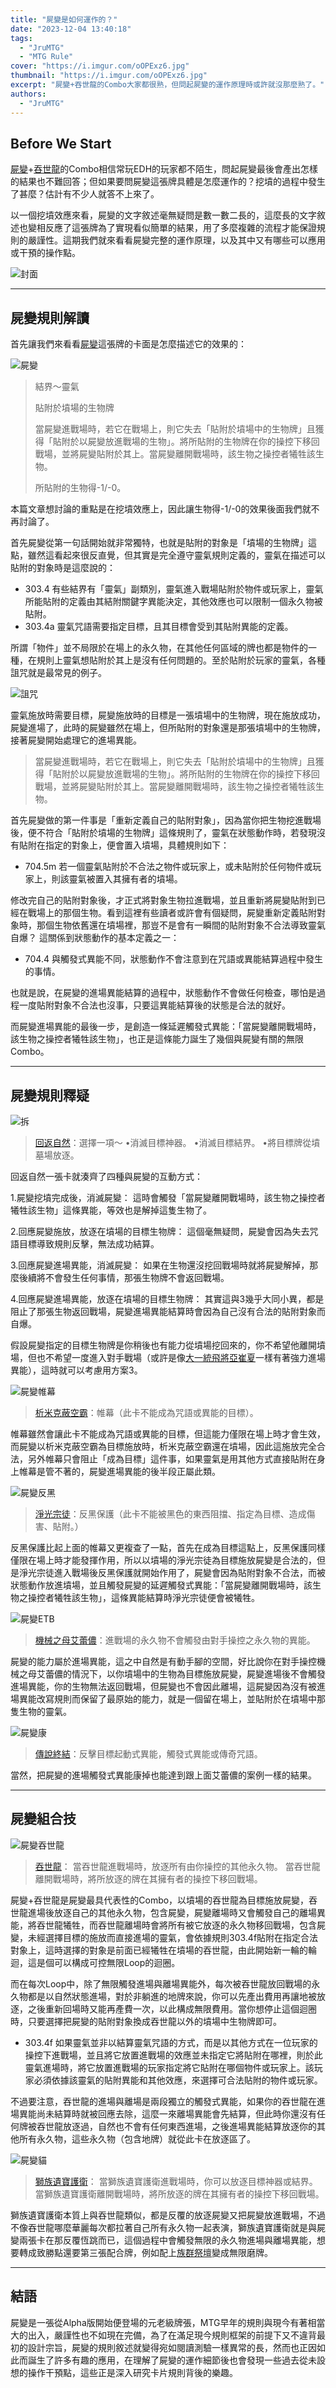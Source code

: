 ```yaml
---
title: "屍變是如何運作的？"
date: "2023-12-04 13:40:18"
tags:
  - "JruMTG"
  - "MTG Rule"
cover: "https://i.imgur.com/oOPExz6.jpg"
thumbnail: "https://i.imgur.com/oOPExz6.jpg"
excerpt: "屍變+吞世龍的Combo大家都很熟，但問起屍變的運作原理時或許就沒那麼熟了。"
authors:
  - "JruMTG"
---
```


## Before We Start

[屍變](https://scryfall.com/card/ema/78/animate-dead)+[吞世龍](https://scryfall.com/card/ema/154/worldgorger-dragon)的Combo相信常玩EDH的玩家都不陌生，問起屍變最後會產出怎樣的結果也不難回答；但如果要問屍變這張牌具體是怎麼運作的？挖墳的過程中發生了甚麼？估計有不少人就答不上來了。

以一個挖墳效應來看，屍變的文字敘述毫無疑問是數一數二長的，這麼長的文字敘述也變相反應了這張牌為了實現看似簡單的結果，用了多麼複雜的流程才能保證規則的嚴謹性。這期我們就來看看屍變完整的運作原理，以及其中又有哪些可以應用或干預的操作點。

![封面](https://i.imgur.com/oOPExz6.jpg)

---

## 屍變規則解讀

首先讓我們來看看[屍變](https://scryfall.com/card/ema/78/animate-dead)這張牌的卡面是怎麼描述它的效果的：

![屍變](https://cards.scryfall.io/large/front/7/b/7b83536a-efa4-41f3-9424-75b0efc0aea5.jpg?1580014163)

> 結界～靈氣
>
> 貼附於墳場的生物牌
>
> 當屍變進戰場時，若它在戰場上，則它失去「貼附於墳場中的生物牌」且獲得「貼附於以屍變放進戰場的生物」。將所貼附的生物牌在你的操控下移回戰場，並將屍變貼附於其上。當屍變離開戰場時，該生物之操控者犧牲該生物。
>
> 所貼附的生物得-1/-0。

本篇文章想討論的重點是在挖墳效應上，因此讓生物得-1/-0的效果後面我們就不再討論了。

首先屍變從第一句話開始就非常獨特，也就是貼附的對象是「墳場的生物牌」這點，雖然這看起來很反直覺，但其實是完全遵守靈氣規則定義的，靈氣在描述可以貼附的對象時是這麼說的：

- 303.4 有些結界有「靈氣」副類別，靈氣進入戰場貼附於物件或玩家上，靈氣所能貼附的定義由其結附關鍵字異能決定，其他效應也可以限制一個永久物被貼附。
- 303.4a 靈氣咒語需要指定目標，且其目標會受到其貼附異能的定義。

所謂「物件」並不局限於在場上的永久物，在其他任何區域的牌也都是物件的一種，在規則上靈氣想貼附於其上是沒有任何問題的。至於貼附於玩家的靈氣，各種詛咒就是最常見的例子。

![詛咒](https://i.imgur.com/DVFyFas.jpg)

靈氣施放時需要目標，屍變施放時的目標是一張墳場中的生物牌，現在施放成功，屍變進場了，此時的屍變雖然在場上，但所貼附的對象還是那張墳場中的生物牌，接著屍變開始處理它的進場異能。

> 當屍變進戰場時，若它在戰場上，則它失去「貼附於墳場中的生物牌」且獲得「貼附於以屍變放進戰場的生物」。將所貼附的生物牌在你的操控下移回戰場，並將屍變貼附於其上。當屍變離開戰場時，該生物之操控者犧牲該生物。

首先屍變做的第一件事是「重新定義自己的貼附對象」，因為當你把生物挖進戰場後，便不符合「貼附於墳場的生物牌」這條規則了，靈氣在狀態動作時，若發現沒有貼附在指定的對象上，便會置入墳場，具體規則如下：

- 704.5m 若一個靈氣貼附於不合法之物件或玩家上，或未貼附於任何物件或玩家上，則該靈氣被置入其擁有者的墳場。

修改完自己的貼附對象後，才正式將對象生物拉進戰場，並且重新將屍變貼附到已經在戰場上的那個生物。看到這裡有些讀者或許會有個疑問，屍變重新定義貼附對象時，那個生物依舊還在墳場裡，那豈不是會有一瞬間的貼附對象不合法導致靈氣自爆？ 這關係到狀態動作的基本定義之一：

- 704.4 與觸發式異能不同，狀態動作不會注意到在咒語或異能結算過程中發生的事情。

也就是說，在屍變的進場異能結算的過程中，狀態動作不會做任何檢查，哪怕是過程一度貼附對象不合法也沒事，只要這異能結算後的狀態是合法的就好。

而屍變進場異能的最後一步，是創造一條延遲觸發式異能：「當屍變離開戰場時，該生物之操控者犧牲該生物」，也正是這條能力誕生了幾個與屍變有關的無限Combo。

---

## 屍變規則釋疑

![拆](https://i.imgur.com/KZRjZAx.jpg)

> [回返自然](https://scryfall.com/card/war/175/return-to-nature)：選擇一項～
> •消滅目標神器。
> •消滅目標結界。
> •將目標牌從墳墓場放逐。

回返自然一張卡就湊齊了四種與屍變的互動方式：

1.屍變挖墳完成後，消滅屍變：
這時會觸發「當屍變離開戰場時，該生物之操控者犧牲該生物」這條異能，等效也是解掉這隻生物了。

2.回應屍變施放，放逐在墳場的目標生物牌：
這個毫無疑問，屍變會因為失去咒語目標導致規則反擊，無法成功結算。

3.回應屍變進場異能，消滅屍變：
如果在生物還沒挖回戰場時就將屍變解掉，那麼後續將不會發生任何事情，那張生物牌不會返回戰場。

4.回應屍變進場異能，放逐在墳場的目標生物牌：
其實這與3幾乎大同小異，都是阻止了那張生物返回戰場，屍變進場異能結算時會因為自己沒有合法的貼附對象而自爆。

假設屍變指定的目標生物牌是你稍後也有能力從墳場挖回來的，你不希望他離開墳場，但也不希望一度進入對手戰場（或許是像[大一統飛將亞崔夏](https://scryfall.com/card/one/196/atraxa-grand-unifier)一樣有著強力進場異能），這時就可以考慮用方案3。

![屍變帷幕](https://i.imgur.com/pIlL77O.jpg)

> [析米克蔽空霸](https://scryfall.com/card/cmr/452/simic-sky-swallower)：帷幕（此卡不能成為咒語或異能的目標）。

帷幕雖然會讓此卡不能成為咒語或異能的目標，但這能力僅限在場上時才會生效，而屍變以析米克蔽空霸為目標施放時，析米克蔽空霸還在墳場，因此這施放完全合法，另外帷幕只會阻止「成為目標」這件事，如果靈氣是用其他方式直接貼附在身上帷幕是管不著的，屍變進場異能的後半段正屬此類。

![屍變反黑](https://i.imgur.com/mttU6nM.jpg)

> [淨光宗徒](https://scryfall.com/card/m20/6/apostle-of-purifying-light)：反黑保護（此卡不能被黑色的東西阻擋、指定為目標、造成傷害、貼附。）

反黑保護比起上面的帷幕又更複查了一點，首先在成為目標這點上，反黑保護同樣僅限在場上時才能發揮作用，所以以墳場的淨光宗徒為目標施放屍變是合法的，但是淨光宗徒進入戰場後反黑保護就開始作用了，屍變會因為貼附對象不合法，而被狀態動作放進墳場，並且觸發屍變的延遲觸發式異能：「當屍變離開戰場時，該生物之操控者犧牲該生物」，這條異能結算時淨光宗徒便會被犧牲。

![屍變ETB](https://i.imgur.com/mNRViQm.jpg)

> [機械之母艾蕾儂](https://scryfall.com/card/one/10/elesh-norn-mother-of-machines)：進戰場的永久物不會觸發由對手操控之永久物的異能。

屍變的能力屬於進場異能，這之中自然是有動手腳的空間，好比說你在對手操控機械之母艾蕾儂的情況下，以你墳場中的生物為目標施放屍變，屍變進場後不會觸發進場異能，你的生物無法返回戰場，但屍變也不會因此離場，這屍變因為沒有被進場異能改寫規則而保留了最原始的能力，就是一個留在場上，並貼附於在墳場中那隻生物的靈氣。

![屍變康](https://i.imgur.com/FkERjsJ.jpg)

> [傳說終結](https://scryfall.com/card/m20/77/tales-end)：反擊目標起動式異能，觸發式異能或傳奇咒語。

當然，把屍變的進場觸發式異能康掉也能達到跟上面艾蕾儂的案例一樣的結果。

---

## 屍變組合技

![屍變吞世龍](https://i.imgur.com/dCIzTBn.jpg)

> [吞世龍](https://scryfall.com/card/ema/154/worldgorger-dragon)：
> 當吞世龍進戰場時，放逐所有由你操控的其他永久物。
> 當吞世龍離開戰場時，將所放逐的牌在其擁有者的操控下移回戰場。

屍變+吞世龍是屍變最具代表性的Combo，以墳場的吞世龍為目標施放屍變，吞世龍進場後放逐自己的其他永久物，包含屍變，屍變離場時又會觸發自己的離場異能，將吞世龍犧牲，而吞世龍離場時會將所有被它放逐的永久物移回戰場，包含屍變，未經選擇目標的施放而直接進場的靈氣，會依據規則303.4f貼附在指定合法對象上，這時選擇的對象是前面已經犧牲在墳場的吞世龍，由此開始新一輪的輪迴，這是個可以構成可控無限Loop的迴圈。

而在每次Loop中，除了無限觸發進場與離場異能外，每次被吞世龍放回戰場的永久物都是以自然狀態進場，對於非躺進的地牌來說，你可以先產出費用再讓地被放逐，之後重新回場時又能再產費一次，以此構成無限費用。當你想停止這個迴圈時，只要選擇把屍變的貼附對象換成吞世龍以外的墳場中生物牌即可。

- 303.4f 如果靈氣並非以結算靈氣咒語的方式，而是以其他方式在一位玩家的操控下進戰場，並且將它放置進戰場的效應並未指定它將貼附在哪裡，則於此靈氣進場時，將它放置進戰場的玩家指定將它貼附在哪個物件或玩家上。該玩家必須依據該靈氣的貼附異能和其他效應，來選擇可合法貼附的物件或玩家。

不過要注意，吞世龍的進場與離場是兩段獨立的觸發式異能，如果你的吞世龍在進場異能尚未結算時就被回應去除，這麼一來離場異能會先結算，但此時你還沒有任何牌被吞世龍放逐過，自然也不會有任何東西進場，之後進場異能結算放逐你的其他所有永久物，這些永久物（包含地牌）就從此卡在放逐區了。

![屍變貓](https://i.imgur.com/3znshas.jpg)

> [獅族遺寶護衛](https://scryfall.com/card/c17/65/leonin-relic-warder)：
> 當獅族遺寶護衛進戰場時，你可以放逐目標神器或結界。
> 當獅族遺寶護衛離開戰場時，將所放逐的牌在其擁有者的操控下移回戰場。

獅族遺寶護衛本質上與吞世龍類似，都是反覆的放逐屍變又把屍變放進戰場，不過不像吞世龍哪麼華麗每次都拉著自己所有永久物一起表演，獅族遺寶護衛就是與屍變兩張卡在那反覆恆跳而已，這個過程中會觸發無限的永久物進場與離場異能，想要轉成致勝點還要第三張配合牌，例如配上[族群祭壇](https://scryfall.com/card/ugin/216/altar-of-the-brood)變成無限磨牌。

---

## 結語

屍變是一張從Alpha版開始便登場的元老級牌張，MTG早年的規則與現今有著相當大的出入，嚴謹性也不如現在完備，為了在滿足現今規則框架的前提下又不違背最初的設計宗旨，屍變的規則敘述就變得宛如閱讀測驗一樣異常的長，然而也正因如此而誕生了許多有趣的應用，在理解了屍變的運作細節後也會發現一些過去從未設想的操作干預點，這些正是深入研究卡片規則背後的樂趣。
